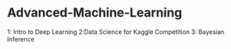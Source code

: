 # Advanced-Machine-Learning
1: Intro to Deep Learning 
2:Data Science for Kaggle Competition
3: Bayesian Inference
